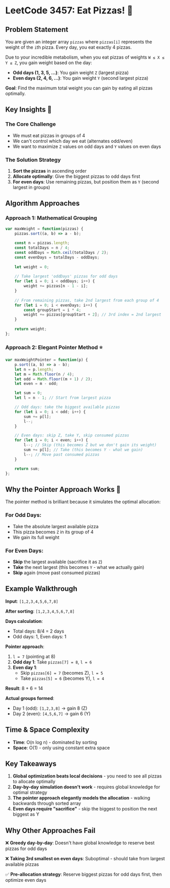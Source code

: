# LeetCode 3457: Eat Pizzas! 🍕

## Problem Statement

You are given an integer array `pizzas` where `pizzas[i]` represents the weight of the `i`th pizza. Every day, you eat exactly 4 pizzas.

Due to your incredible metabolism, when you eat pizzas of weights `W ≤ X ≤ Y ≤ Z`, you gain weight based on the day:
- **Odd days (1, 3, 5, ...)**: You gain weight `Z` (largest pizza)
- **Even days (2, 4, 6, ...)**: You gain weight `Y` (second largest pizza)

**Goal**: Find the maximum total weight you can gain by eating all pizzas optimally.

## Key Insights 🔑

### The Core Challenge
- We must eat pizzas in groups of 4
- We can't control which day we eat (alternates odd/even)
- We want to maximize `Z` values on odd days and `Y` values on even days

### The Solution Strategy
1. **Sort the pizzas** in ascending order
2. **Allocate optimally**: Give the biggest pizzas to odd days first
3. **For even days**: Use remaining pizzas, but position them as `Y` (second largest in groups)

## Algorithm Approaches

### Approach 1: Mathematical Grouping
```javascript
var maxWeight = function(pizzas) {
    pizzas.sort((a, b) => a - b);
    
    const n = pizzas.length;
    const totalDays = n / 4;
    const oddDays = Math.ceil(totalDays / 2);
    const evenDays = totalDays - oddDays;
    
    let weight = 0;
    
    // Take largest 'oddDays' pizzas for odd days
    for (let i = 0; i < oddDays; i++) {
        weight += pizzas[n - 1 - i];
    }
    
    // From remaining pizzas, take 2nd largest from each group of 4
    for (let i = 0; i < evenDays; i++) {
        const groupStart = i * 4;
        weight += pizzas[groupStart + 2]; // 3rd index = 2nd largest
    }
    
    return weight;
};
```

### Approach 2: Elegant Pointer Method ⭐
```javascript
var maxWeightPointer = function(p) {
    p.sort((a, b) => a - b);
    let n = p.length;
    let m = Math.floor(n / 4);
    let odd = Math.floor((m + 1) / 2); 
    let even = m - odd; 

    let sum = 0;
    let l = n - 1; // Start from largest pizza

    // Odd days: take the biggest available pizzas
    for (let i = 0; i < odd; i++) {
        sum += p[l]; 
        l--;
    }

    // Even days: skip Z, take Y, skip consumed pizzas
    for (let i = 0; i < even; i++) {
        l--; // Skip (this becomes Z but we don't gain its weight)
        sum += p[l]; // Take (this becomes Y - what we gain)
        l--; // Move past consumed pizzas
    }

    return sum; 
};
```

## Why the Pointer Approach Works 🎯

The pointer method is brilliant because it simulates the optimal allocation:

### For Odd Days:
- Take the absolute largest available pizza
- This pizza becomes `Z` in its group of 4
- We gain its full weight

### For Even Days:
- **Skip** the largest available (sacrifice it as `Z`)
- **Take** the next largest (this becomes `Y` - what we actually gain)
- **Skip** again (move past consumed pizzas)

## Example Walkthrough

**Input**: `[1,2,3,4,5,6,7,8]`

**After sorting**: `[1,2,3,4,5,6,7,8]`

**Days calculation**:
- Total days: 8/4 = 2 days
- Odd days: 1, Even days: 1

**Pointer approach**:
1. `l = 7` (pointing at 8)
2. **Odd day 1**: Take `pizzas[7] = 8`, `l = 6`
3. **Even day 1**: 
   - Skip `pizzas[6] = 7` (becomes Z), `l = 5`
   - Take `pizzas[5] = 6` (becomes Y), `l = 4`

**Result**: 8 + 6 = 14

**Actual groups formed**:
- Day 1 (odd): `[1,2,3,8]` → gain 8 (Z)
- Day 2 (even): `[4,5,6,7]` → gain 6 (Y)

## Time & Space Complexity

- **Time**: O(n log n) - dominated by sorting
- **Space**: O(1) - only using constant extra space

## Key Takeaways

1. **Global optimization beats local decisions** - you need to see all pizzas to allocate optimally
2. **Day-by-day simulation doesn't work** - requires global knowledge for optimal strategy
3. **The pointer approach elegantly models the allocation** - walking backwards through sorted array
4. **Even days require "sacrifice"** - skip the biggest to position the next biggest as Y

## Why Other Approaches Fail

❌ **Greedy day-by-day**: Doesn't have global knowledge to reserve best pizzas for odd days

❌ **Taking 3rd smallest on even days**: Suboptimal - should take from largest available pizzas

✅ **Pre-allocation strategy**: Reserve biggest pizzas for odd days first, then optimize even days